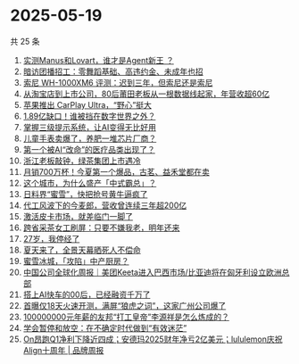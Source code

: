 # 2025-05-19

共 25 条

<!-- BEGIN 36KR -->
<!-- 最后更新时间 2025-05-19 03:18:59 +0800 -->
1. [实测Manus和Lovart，谁才是Agent新王 ？](https://36kr.com/p/3296536645543175)
1. [暗访团播招工：零舞蹈基础、高违约金、未成年也招](https://36kr.com/p/3296789214873865)
1. [索尼 WH-1000XM6 评测：迟到三年，但索尼还是索尼](https://36kr.com/p/3296177570187272)
1. [从淘宝店到上市公司，80后莆田老板从一根数据线起家，年营收超60亿](https://36kr.com/p/3296709414734085)
1. [苹果推出 CarPlay Ultra，“野心”挺大](https://36kr.com/p/3296827417249800)
1. [1.89亿缺口！谁被挡在数字世界之外？](https://36kr.com/p/3296344301865224)
1. [掌握三级提示系统，让AI变得无比好用](https://36kr.com/p/3280808756519298)
1. [儿童手表卖爆了，养肥一堆芯片厂商？](https://36kr.com/p/3296447279220738)
1. [第一个被AI“改命”的医疗品类出现了？](https://36kr.com/p/3296647500908544)
1. [浙江老板敲钟，绿茶集团上市遇冷](https://36kr.com/p/3296262223644672)
1. [月销700万杯！今夏第一个爆品，古茗、益禾堂都在卖](https://36kr.com/p/3297442705803527)
1. [这个城市，为什么盛产「中式霸总」？](https://36kr.com/p/3296002786183429)
1. [日料界“蜜雪”，快把抢号黄牛逼疯了](https://36kr.com/p/3296361398044672)
1. [代工风波下的今麦郎，营收曾连续三年超200亿](https://36kr.com/p/3296260494067971)
1. [激活皮卡市场，就差临门一脚了](https://36kr.com/p/3297388308793604)
1. [跨省采茶女工刷屏：只要不嫌我老，明年还来](https://36kr.com/p/3297417786738688)
1. [27岁，我停经了](https://36kr.com/p/3295099279493384)
1. [夏天来了，全景天幕晒死人不偿命](https://36kr.com/p/3295975112394761)
1. [蜜雪冰城，「攻陷」中产厨房？](https://36kr.com/p/3297418229713152)
1. [中国公司全球化周报｜美团Keeta进入巴西市场/比亚迪将在匈牙利设立欧洲总部](https://36kr.com/p/3296335926904832)
1. [搭上AI快车的00后，已经融资千万了](https://36kr.com/p/3295095526803717)
1. [首曝仅18天火速开测，满屏“狼虎之词”，这家广州公司爆了](https://36kr.com/p/3295306991077378)
1. [100000000元年薪的友邦“打工皇帝”李源祥是怎么炼成的？](https://36kr.com/p/3296099616016387)
1. [学会暂停和放空：在不确定时代做到“有效迷茫”](https://36kr.com/p/3295946311911683)
1. [On昂跑Q1净利下降近四成；安德玛2025财年净亏2亿美元；lululemon庆祝Align十周年 | 品牌周报](https://36kr.com/p/3297813535049734)
<!-- END 36KR -->